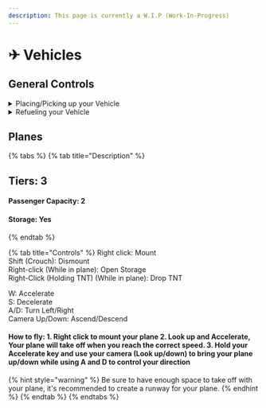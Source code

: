 ```yaml
---
description: This page is currently a W.I.P (Work-In-Progress)
---
```


# ✈ Vehicles

## General Controls

<details>

<summary>Placing/Picking up your Vehicle</summary>

Placing: Place down the chest corresponding to your vehicle

\
Picking up: Shift (Crouch) + Right-click on your Vehicle

</details>

<details>

<summary>Refueling your Vehicle</summary>

Refueling: Shift (Crouch) + Left click your **PLACED** vehicle to open a menu where you can refuel your vehicle

</details>

## Planes

{% tabs %}
{% tab title="Description" %}
## Tiers: 3

#### Passenger Capacity: 2

#### Storage: Yes
{% endtab %}

{% tab title="Controls" %}
Right click: Mount\
Shift (Crouch): Dismount\
Right-click (While in plane): Open Storage\
Right-Click (Holding TNT) (While in plane): Drop TNT



W: Accelerate\
S: Decelerate\
A/D: Turn Left/Right\
Camera Up/Down: Ascend/Descend

#### How to fly: 1. Right click to mount your plane 2. Look up and Accelerate, Your plane will take off when you reach the correct speed. 3. Hold your Accelerate key and use your camera (Look up/down) to bring your plane up/down while using A and D to control your direction

{% hint style="warning" %}
Be sure to have enough space to take off with your plane, it's recommended to create a runway for your plane.
{% endhint %}
{% endtab %}
{% endtabs %}









